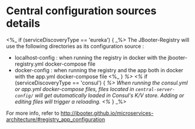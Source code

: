 # Central configuration sources details

<%_ if (serviceDiscoveryType == 'eureka') { _%>
The JBooter-Registry will use the following directories as its configuration source :
- localhost-config : when running the registry in docker with the jbooter-registry.yml docker-compose file
- docker-config : when running the registry and the app both in docker with the app.yml docker-compose file
<%_ } _%>
<%_ if (serviceDiscoveryType == 'consul') { _%>
When running the consul.yml or app.yml docker-compose files, files located in `central-server-config/`
will get automatically loaded in Consul's K/V store. Adding or editing files will trigger a reloading.
<%_ } _%>

For more info, refer to http://jbooter.github.io/microservices-architecture/#registry_app_configuration
